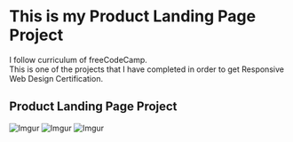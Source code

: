 # This is my Product Landing Page Project
I follow curriculum of freeCodeCamp.<br>
This is one of the projects that I have completed in order to get Responsive Web Design Certification.
## Product Landing Page Project
![Imgur](https://i.imgur.com/m3TJLCX.png)
![Imgur](https://i.imgur.com/sj521Ee.png)
![Imgur](https://i.imgur.com/Pl5YbpJ.png)

